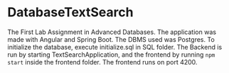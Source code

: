 # DatabaseTextSearch
The First Lab Assignment in Advanced Databases. The application was made with Angular and Spring Boot.
The DBMS used was Postgres. To initialize the database, execute initialize.sql in SQL folder.
The Backend is run by starting TextSearchApplication, and the frontend by running `npm start` inside the frontend folder.
The frontend runs on port 4200.

